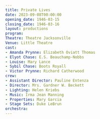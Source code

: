 ```yaml
---
title: Private Lives
date: 2023-09-08T00:00:00
opening_date: 1946-03-15
closing_date: 1946-03-16
layout: productions
program:
Theatre: Theatre Jacksonville
Venue: Little Theatre
cast:
- Amanda Prynne: Elizabeth Oviatt Thomas
- Elyot Chase: E.S. Beauchamp-Nobbs
- Louise: Mary Lance
- Sybil Chase: Boots Royall
- Victor Prynne: Richard Catherwood
crew:
- Assistant Director: Pauline Entenza
- Director: Mrs. Gardner W. Beckett
- Lighting: Helen Kriebs
- Music: Irma Jean Manning
- Properties: Mary Garcia
- Stage Sets: Duke LeBrun
orchestra:
---
```


